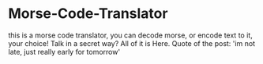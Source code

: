 # Morse-Code-Translator
this is a morse code translator, you can decode morse, or encode text to it, your choice! Talk in a secret way? All of it is Here. Quote of the post: 'im not late, just really early for tomorrow'
